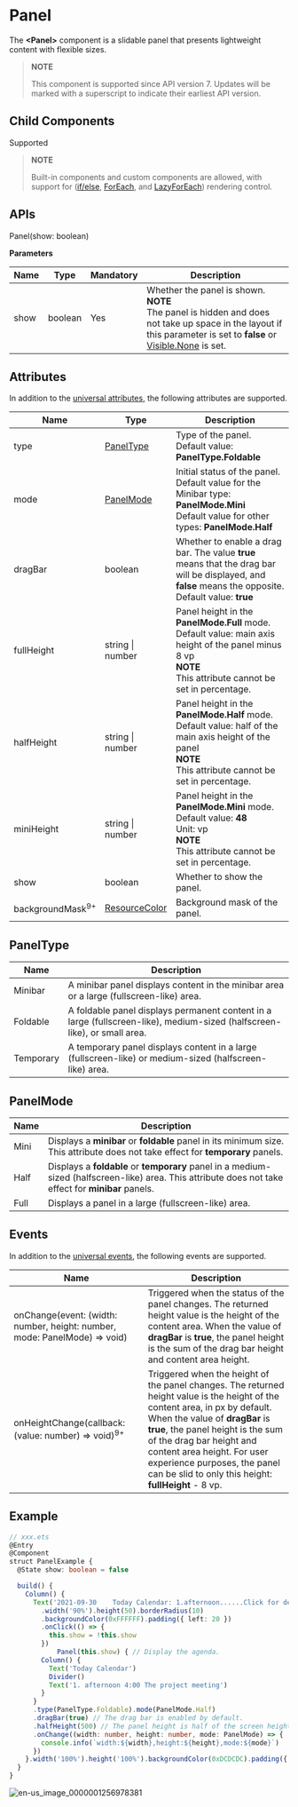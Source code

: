 # Panel

The **<Panel\>** component is a slidable panel that presents lightweight content with flexible sizes.

>  **NOTE**
>
>  This component is supported since API version 7. Updates will be marked with a superscript to indicate their earliest API version.


## Child Components

Supported

>  **NOTE**
>
>  Built-in components and custom components are allowed, with support for ([if/else](../../quick-start/arkts-rendering-control-ifelse.md), [ForEach](../../quick-start/arkts-rendering-control-foreach.md), and [LazyForEach](../../quick-start/arkts-rendering-control-lazyforeach.md)) rendering control.


## APIs

Panel(show: boolean)

**Parameters**

| Name| Type| Mandatory| Description|
| -------- | -------- | -------- | -------- |
| show | boolean | Yes| Whether the panel is shown.<br>**NOTE**<br>The panel is hidden and does not take up space in the layout if this parameter is set to **false** or [Visible.None](ts-universal-attributes-visibility.md) is set.|

## Attributes

In addition to the [universal attributes](ts-universal-attributes-size.md), the following attributes are supported.

| Name| Type| Description|
| -------- | -------- | -------- |
| type | [PanelType](#paneltype)| Type of the panel.<br>Default value: **PanelType.Foldable**|
| mode | [PanelMode](#panelmode) | Initial status of the panel.<br>Default value for the Minibar type: **PanelMode.Mini**<br/>Default value for other types: **PanelMode.Half** |
| dragBar | boolean | Whether to enable a drag bar. The value **true** means that the drag bar will be displayed, and **false** means the opposite.<br>Default value: **true**|
| fullHeight | string \| number | Panel height in the **PanelMode.Full** mode.<br>Default value: main axis height of the panel minus 8 vp<br>**NOTE**<br>This attribute cannot be set in percentage.|
| halfHeight | string \| number | Panel height in the **PanelMode.Half** mode.<br>Default value: half of the main axis height of the panel<br>**NOTE**<br>This attribute cannot be set in percentage.|
| miniHeight | string \| number | Panel height in the **PanelMode.Mini** mode.<br>Default value: **48**<br>Unit: vp<br>**NOTE**<br>This attribute cannot be set in percentage.|
| show | boolean | Whether to show the panel.|
| backgroundMask<sup>9+</sup>|[ResourceColor](ts-types.md#resourcecolor)|Background mask of the panel.|

## PanelType

| Name| Description|
| -------- | -------- |
| Minibar | A minibar panel displays content in the minibar area or a large (fullscreen-like) area.|
| Foldable | A foldable panel displays permanent content in a large (fullscreen-like), medium-sized (halfscreen-like), or small area.|
| Temporary | A temporary panel displays content in a large (fullscreen-like) or medium-sized (halfscreen-like) area.|

## PanelMode

| Name| Description|
| -------- | -------- |
| Mini | Displays a **minibar** or **foldable** panel in its minimum size. This attribute does not take effect for **temporary** panels.|
| Half | Displays a **foldable** or **temporary** panel in a medium-sized (halfscreen-like) area. This attribute does not take effect for **minibar** panels.|
| Full | Displays a panel in a large (fullscreen-like) area.|

## Events

In addition to the [universal events](ts-universal-events-click.md), the following events are supported.

| Name| Description|
| -------- | -------- |
| onChange(event: (width: number, height: number, mode: PanelMode) =&gt; void) | Triggered when the status of the panel changes. The returned height value is the height of the content area. When the value of **dragBar** is **true**, the panel height is the sum of the drag bar height and content area height.|
| onHeightChange(callback: (value: number) => void)<sup>9+</sup> |Triggered when the height of the panel changes. The returned height value is the height of the content area, in px by default. When the value of **dragBar** is **true**, the panel height is the sum of the drag bar height and content area height. For user experience purposes, the panel can be slid to only this height: **fullHeight** - 8 vp.|

## Example

```ts
// xxx.ets
@Entry
@Component
struct PanelExample {
  @State show: boolean = false

  build() {
    Column() {
      Text('2021-09-30    Today Calendar: 1.afternoon......Click for details')
        .width('90%').height(50).borderRadius(10)
        .backgroundColor(0xFFFFFF).padding({ left: 20 })
        .onClick(() => {
          this.show = !this.show
        })
            Panel(this.show) { // Display the agenda.
        Column() {
          Text('Today Calendar')
          Divider()
          Text('1. afternoon 4:00 The project meeting')
        }
      }
      .type(PanelType.Foldable).mode(PanelMode.Half)
      .dragBar(true) // The drag bar is enabled by default.
      .halfHeight(500) // The panel height is half of the screen height by default.
      .onChange((width: number, height: number, mode: PanelMode) => {
        console.info(`width:${width},height:${height},mode:${mode}`)
      })
    }.width('100%').height('100%').backgroundColor(0xDCDCDC).padding({ top: 5 })
  }
}
```

![en-us_image_0000001256978381](figures/en-us_image_0000001256978381.gif)
